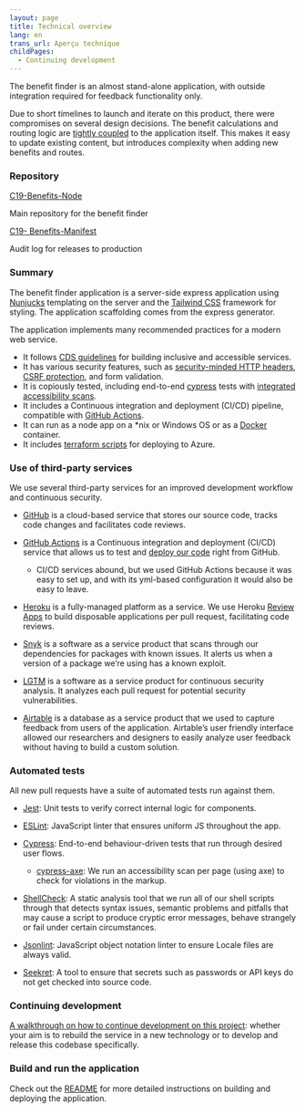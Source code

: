 ```yaml
---
layout: page
title: Technical overview
lang: en
trans_url: Aperçu technique
childPages:
  - Continuing development
---
```

The benefit finder is an almost stand-alone application, with outside integration required for feedback functionality only.



Due to short timelines to launch and iterate on this product, there were compromises on several design decisions. The benefit calculations and routing logic are [tightly coupled](https://en.wikipedia.org/wiki/Coupling_(computer_programming)) to the application itself. This makes it easy to update existing content, but introduces complexity when adding new benefits and routes.

### Repository

[C19-Benefits-Node](https://github.com/cds-snc/c19-benefits-node)

Main repository for the benefit finder

[C19- Benefits-Manifest](https://github.com/cds-snc/c19-benefits-manifest)

Audit log for releases to production


### Summary

The benefit finder application is a server-side express application using [Nunjucks](https://mozilla.github.io/nunjucks/) templating on the server and the [Tailwind CSS](https://tailwindcss.com/) framework for styling. The application scaffolding comes from the express generator.



The application implements many recommended practices for a modern web service.



* It follows [CDS guidelines](https://digital.canada.ca/a11y/) for building inclusive and accessible services.
* It has various security features, such as [security-minded HTTP headers](https://helmetjs.github.io/), [CSRF protection](https://github.com/expressjs/csurf), and form validation.
* It is copiously tested, including end-to-end [cypress](https://www.cypress.io/) tests with [integrated accessibility scans](https://github.com/avanslaars/cypress-axe).
* It includes a Continuous integration and deployment (CI/CD) pipeline, compatible with [GitHub Actions](https://github.com/features/actions).
* It can run as a node app on a *nix or Windows OS or as a [Docker](https://docs.docker.com/install/) container.
* It includes [terraform scripts](https://github.com/cds-snc/c19-benefits-node/tree/master/terraform) for deploying to Azure.

### Use of third-party services

We use several third-party services for an improved development workflow and continuous security.



* [GitHub](https://github.com/) is a cloud-based service that stores our source code, tracks code changes and facilitates code reviews.
* [GitHub Actions](https://github.com/features/actions) is a Continuous integration and deployment (CI/CD) service that allows us to test and [deploy our code](https://github.com/cds-snc/c19-benefits-node/blob/master/.github/workflows/build-deploy-dev.yml) right from GitHub.

  * CI/CD services abound, but we used GitHub Actions because it was easy to set up, and with its yml-based configuration it would also be easy to leave.
* [Heroku](https://www.heroku.com/home) is a fully-managed platform as a service. We use Heroku [Review Apps](https://devcenter.heroku.com/articles/github-integration-review-apps) to build disposable applications per pull request, facilitating code reviews.
* [Snyk](https://snyk.io/) is a software as a service product that scans through our dependencies for packages with known issues. It alerts us when a version of a package we’re using has a known exploit.
* [LGTM](https://lgtm.com) is a software as a service product for continuous security analysis. It analyzes each pull request for potential security vulnerabilities.
* [Airtable](https://airtable.com/) is a database as a service product that we used to capture feedback from users of the application. Airtable’s user friendly interface allowed our researchers and designers to easily analyze user feedback without having to build a custom solution.



### Automated tests

All new pull requests have a suite of automated tests run against them.



* [Jest](https://jestjs.io/): Unit tests to verify correct internal logic for components.
* [ESLint](https://eslint.org/): JavaScript linter that ensures uniform JS throughout the app.
* [Cypress](https://www.cypress.io/): End-to-end behaviour-driven tests that run through desired user flows.

  * [cypress-axe](https://github.com/avanslaars/cypress-axe): We run an accessibility scan per page (using axe) to check for violations in the markup.
* [ShellCheck](https://github.com/koalaman/shellcheck): A static analysis tool that we run all of our shell scripts through that detects syntax issues, semantic problems and pitfalls that may cause a script to produce cryptic error messages, behave strangely or fail under certain circumstances.
* [Jsonlint](https://github.com/zaach/jsonlint): JavaScript object notation linter to ensure Locale files are always valid.
* [Seekret](https://github.com/apuigsech/seekret): A tool to ensure that secrets such as passwords or API keys do not get checked into source code.

### Continuing development

[A walkthrough on how to continue development on this project](/continuing-development/): whether your aim is to rebuild the service in a new technology or to develop and release this codebase specifically.



### Build and run the application

Check out the [README](https://github.com/cds-snc/c19-benefits-node/blob/master/README.md) for more detailed instructions on building and deploying the application.